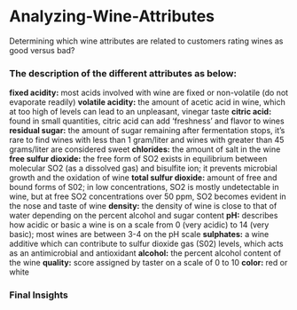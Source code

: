 # Analyzing-Wine-Attributes
Determining which wine attributes are related to customers rating wines as good versus bad?

### The description of the different attributes as below:

**fixed acidity:** most acids involved with wine are fixed or non-volatile (do not evaporate readily)
**volatile acidity:** the amount of acetic acid in wine, which at too high of levels can lead to an unpleasant, vinegar taste
**citric acid:** found in small quantities, citric acid can add ‘freshness’ and flavor to wines
**residual sugar:** the amount of sugar remaining after fermentation stops, it’s rare to find wines with less than 1 gram/liter and wines with greater than 45 grams/liter are considered sweet
**chlorides:** the amount of salt in the wine
**free sulfur dioxide:** the free form of SO2 exists in equilibrium between molecular SO2 (as a dissolved gas) and bisulfite ion; it prevents microbial growth and the oxidation of wine
**total sulfur dioxide:** amount of free and bound forms of S02; in low concentrations, SO2 is mostly undetectable in wine, but at free SO2 concentrations over 50 ppm, SO2 becomes evident in the nose and taste of wine
**density:** the density of wine is close to that of water depending on the percent alcohol and sugar content
**pH:** describes how acidic or basic a wine is on a scale from 0 (very acidic) to 14 (very basic); most wines are between 3-4 on the pH scale
**sulphates:** a wine additive which can contribute to sulfur dioxide gas (S02) levels, which acts as an antimicrobial and antioxidant
**alcohol:** the percent alcohol content of the wine
**quality:** score assigned by taster on a scale of 0 to 10
**color:** red or white

### Final Insights

